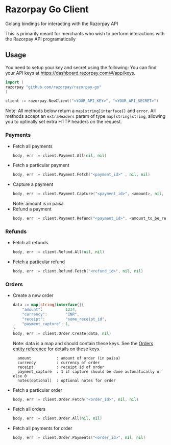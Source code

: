 # Razorpay Go Client

Golang bindings for interacting with the Razorpay API

This is primarily meant for merchants who wish to perform interactions with the Razorpay API programatically

## Usage
You need to setup your key and secret using the following:
You can find your API keys at <https://dashboard.razorpay.com/#/app/keys>.

```go
import (
razorpay "github.com/razorpay/razorpay-go"
)

client := razorpay.NewClient("<YOUR_API_KEY>", "<YOUR_API_SECRET>")

```

Note: All methods below return a `map[string]interface{}` and `error`. All methods accept an `extraHeaders` param of type `map[string]string`, allowing you to optinally set extra HTTP headers on the request.

### Payments

- Fetch all payments
    ```go
    body, err := client.Payment.All(nil, nil)
    ```
- Fetch a particular payment
    ```go
    body, err := client.Payment.Fetch("<payment_id>" , nil, nil)
    ```
- Capture a payment
    ```go
    body, err := client.Payment.Capture("<payment_id>", <amount>, nil, nil)
    ```
    Note: amount is in paisa
- Refund a payment
    ```go
    body, err := client.Payment.Refund("<payment_id>", <amount_to_be_refunded>, nil, nil)
    ```

### Refunds
- Fetch all refunds
    ```go
    body, err := client.Refund.All(nil, nil)
    ```
- Fetch a particular refund
    ```go
    body, err := client.Refund.Fetch("<refund_id>", nil, nil)
    ```

### Orders
- Create a new order

    ```go
    data := map[string]interface{}{
        "amount":          1234,
        "currency":        "INR",
        "receipt":         "some_receipt_id",
        "payment_capture": 1,
    }
    body, err := client.Order.Create(data, nil)
    ```
    Note: data is a map and should contain these keys. See the [Orders entity reference](https://razorpay.com/docs/api/orders/#order-entity) for details on these keys.

        amount           : amount of order (in paisa)
        currency         : currency of order
        receipt          : receipt id of order
        payment_capture  : 1 if capture should be done automatically or else 0
        notes(optional)  : optional notes for order

- Fetch a particular order
    ```go
    body, err := client.Order.Fetch("<order_id>", nil, nil)
    ```
- Fetch all orders
    ```go
    body, err := client.Order.All(nil, nil)
    ```
- Fetch all payments for order
    ```go
    body, err := client.Order.Payments("<order_id>", nil, nil)
    ```
